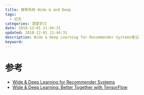 ```yaml
---
title: 推荐系统 Wide & and Deep 
tags:
  - 论文
categories: 深度学习
date: 2018-12-01 11:44:31
updated: 2018-12-01 11:44:31
description: Wide & Deep Learning for Recommender Systems笔记
keyword:
---
```




<!-- more -->


# 参考

- [Wide & Deep Learning for Recommender Systems](https://arxiv.org/abs/1606.07792)
- [Wide & Deep Learning: Better Together with TensorFlow](https://ai.googleblog.com/2016/06/wide-deep-learning-better-together-with.html)

